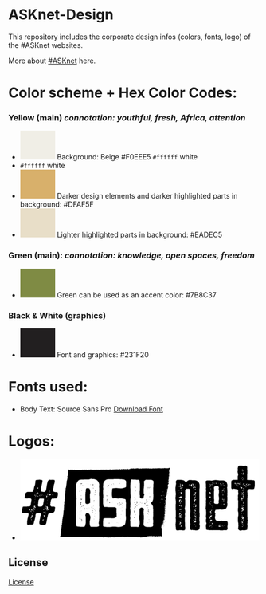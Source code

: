 # ASKnet-Design
This repository includes the corporate design infos (colors, fonts, logo) of the #ASKnet websites.

More about [#ASKnet](https://www.weareasknet.org/) here.

# **Color scheme + Hex Color Codes:**

### Yellow (main) *connotation: youthful, fresh, Africa, attention*

* ![#F0EEE5](color-codes/F0EEE5.png) Background: Beige #F0EEE5 `#ffffff` white
* `#ffffff` white
* ![#DFAF5F](color-codes/DFAF5F.png) Darker design elements and darker highlighted parts in background: #DFAF5F 
* ![#EADEC5](color-codes/EADEC5.png) Lighter highlighted parts in background: #EADEC5

### Green (main): *connotation: knowledge, open spaces, freedom*

* ![#7B8C37](color-codes/7B8C37.png) Green can be used as an accent color: #7B8C37 

### Black & White (graphics)

* ![#231F20](color-codes/231F20.png) Font and graphics: #231F20 

# **Fonts used:**

* Body Text: Source Sans Pro [Download Font](https://fonts.google.com/specimen/Source+Sans+Pro/)

# **Logos:**

* ![asknet-logo](logos/asknet-logo.png) 

## License
[License](https://github.com/opencultureagency/Open-Documentation-Guide/blob/master/LICENSE.md)
